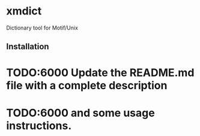 xmdict
=============================

Dictionary tool for Motif/Unix

Installation
------------


# TODO:6000 Update the README.md file with a complete description
# TODO:6000 and some usage instructions.
